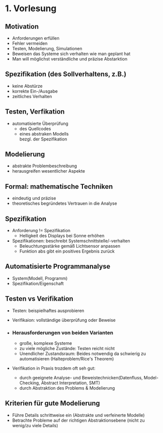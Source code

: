 # 1. Vorlesung  

## Motivation  

+ Anforderungen erfüllen
+ Fehler vermeiden
+ Testen, Modelierung, Simulationen
+ Beweisen das Systeme sich verhalten wie man geplant hat
+ Man will möglichst verständliche und präzise Abstarktion

## Spezifikation (des Sollverhaltens, z.B.)

+ keine Abstürze
+ korrekte Ein-/Ausgabe
+ zeitliches Verhalten

## Testen, Verfikation

+ automatisierte Überprüfung
  + des Quellcodes  
  + eines abstraken Modells  
bezgl. der Spezifikation

## Modelierung

+ abstrakte Problembeschreibung
+ herausgreifen wesentlicher Aspekte

## Formal: mathematische Techniken

+ eindeutig und präzise
+ theoretisches begründetes Vertrauen in die Analyse

## Spezifikation

+ Anforderung != Spezifikation
  + Helligkeit des Displays bei Sonne erhöhen
+ Spezifikationen: beschreibt Systemschnittstelle/-verhalten
  + Beleuchtungsstärke gemäß Lichtsensor anpassen
  + Funktion abs gibt ein positives Ergebnis zurück

## Automatisierte Programmanalyse

+ System(Modell, Programm)
+ Spezifikation/Eigenschaft

## Testen vs Verifikation

+ Testen: beispielhaftes ausprobieren
+ Verifikaion: vollständige überprüfung oder Beweise

+ ###  Herausforderungen von beiden Varianten

  + große, komplexe Systeme
  + zu viele mögliche Zustände: Testen reicht nicht
  + Unendlicher Zustandsraum: Beides notwendig da schwierig zu automatisieren (Halteproblem/Rice's Theorem)

+ Verifikation in Praxis trozdem oft seh gut:
  + durch geeignete Analyse- und Beweistechnicken(Datenfluss, Model-Checking, Abstract Interpretation, SMT)
  + durch Abstraktion des Problems & Modelierung
  
## Kriterien für gute Modelierung

+ Führe Details schrittweise ein (Abstrakte und verfeinerte Modelle)
+ Betrachte Probleme auf der richtigen Abstraktionsebene (nicht zu wenig/zu viele Details)
